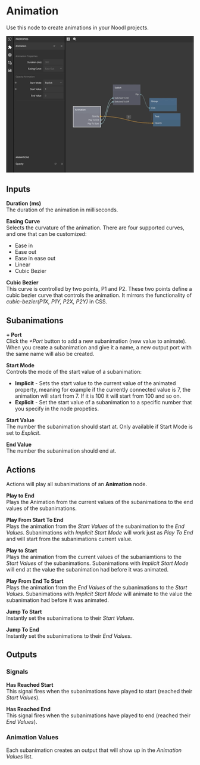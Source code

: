 # Animation

Use this node to create animations in your Noodl projects.

![](animation.gif)

<div class = "node-inputs">

## Inputs

**Duration (ms)**  
The duration of the animation in milliseconds.

**Easing Curve**  
Selects the curvature of the animation. There are four supported curves, and one that can be customized:

- Ease in
- Ease out
- Ease in ease out
- Linear
- Cubic Bezier

**Cubic Bezier**  
This curve is controlled by two points, P1 and P2. These two points define a cubic bezier curve that controls the animation. It mirrors the functionality of _cubic-bezier(P1X, P1Y, P2X, P2Y)_ in CSS.

## Subanimations

**+ Port**  
Click the _+Port_ button to add a new subanimation (new value to animate). When you create a subanimation and give it a name, a new output port with the same name will also be created.

**Start Mode**  
Controls the mode of the start value of a subanimation:

- **Implicit** - Sets the start value to the current value of the animated property, meaning for example if the currently connected value is 7, the animation will start from 7. If it is 100 it will start from 100 and so on.
- **Explicit** - Set the start value of a subanimation to a specific number that you specify in the node propeties.

**Start Value**  
The number the subanimation should start at. Only available if Start Mode is set to _Explicit_.

**End Value**  
The number the subanimation should end at.

## Actions

Actions will play all subanimations of an **Animation** node.

**Play to End**  
Plays the Animation from the current values of the subanimations to the end values of the subanimations.

**Play From Start To End**  
Plays the animation from the _Start Values_ of the subanimation to the _End Values_. Subanimations with _Implicit_ _Start Mode_ will work just as _Play To End_ and will start from the subanimations current value.

**Play to Start**  
Plays the animation from the current values of the subaniamtions to the _Start Values_ of the subanimations. Subanimations with _Implicit_ _Start Mode_ will end at the value the subanimation had before it was animated.

**Play From End To Start**  
Plays the animation from the _End Values_ of the subanimations to the _Start Values_. Subanimations with _Implicit_ _Start Mode_ will animate to the value the subanimation had before it was animated.

**Jump To Start**  
Instantly set the subanimations to their _Start Values_.

**Jump To End**  
Instantly set the subanimations to their _End Values_.

<div class = "node-outputs">

## Outputs

### Signals

**Has Reached Start**  
This signal fires when the subanimations have played to start (reached their _Start Values_).

**Has Reached End**  
This signal fires when the subanimations have played to end (reached their _End Values_).

### Animation Values

Each subanimation creates an output that will show up in the _Animation Values_ list.
